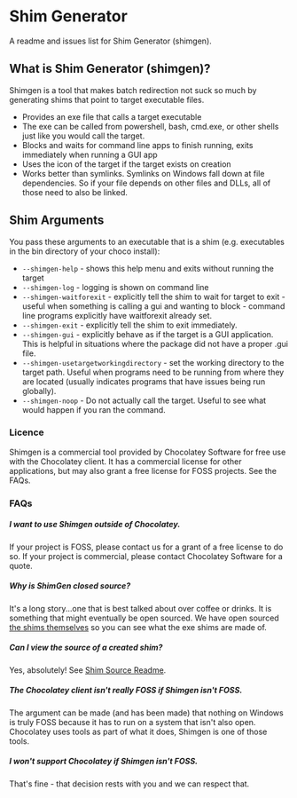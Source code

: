 Shim Generator
==============

A readme and issues list for Shim Generator (shimgen).

## What is Shim Generator (shimgen)?

Shimgen is a tool that makes batch redirection not suck so much by generating shims that point to target executable files.

* Provides an exe file that calls a target executable
* The exe can be called from powershell, bash, cmd.exe, or other shells just like you would call the target.
* Blocks and waits for command line apps to finish running, exits immediately when running a GUI app
* Uses the icon of the target if the target exists on creation
* Works better than symlinks. Symlinks on Windows fall down at file dependencies. So if your file depends on other files and DLLs, all of those need to also be linked.

## Shim Arguments

You pass these arguments to an executable that is a shim (e.g. executables in the bin directory of your choco install):

 * `--shimgen-help` - shows this help menu and exits without running the target
 * `--shimgen-log` - logging is shown on command line
 * `--shimgen-waitforexit` - explicitly tell the shim to wait for target to exit - useful when something is calling a gui and wanting to block - command line programs explicitly have waitforexit already set.
 * `--shimgen-exit` - explicitly tell the shim to exit immediately.
 * `--shimgen-gui` - explicitly behave as if the target is a GUI application. This is helpful in situations where the package did not have a proper .gui file.
 * `--shimgen-usetargetworkingdirectory` - set the working directory to the target path. Useful when programs need to be running from where they are located (usually indicates programs that have issues being run globally).
 * `--shimgen-noop` - Do not actually call the target. Useful to see what would happen if you ran the command.

### Licence
Shimgen is a commercial tool provided by Chocolatey Software for free use with the Chocolatey client. It has a commercial license for other applications, but may also grant a free license for FOSS projects. See the FAQs.

### FAQs
##### I want to use Shimgen outside of Chocolatey.
If your project is FOSS, please contact us for a grant of a free license to do so. If your project is commercial, please contact Chocolatey Software for a quote.

##### Why is ShimGen closed source?
It's a long story...one that is best talked about over coffee or drinks. It is something that might eventually be open sourced. We have open sourced [the shims themselves](shim/) so you can see what the exe shims are made of.

##### Can I view the source of a created shim?
Yes, absolutely! See [Shim Source Readme](shim/).

##### The Chocolatey client isn't really FOSS if Shimgen isn't FOSS.
The argument can be made (and has been made) that nothing on Windows is truly FOSS because it has to run on a system that isn't also open. Chocolatey uses tools as part of what it does, Shimgen is one of those tools.

##### I won't support Chocolatey if Shimgen isn't FOSS.
That's fine - that decision rests with you and we can respect that.
